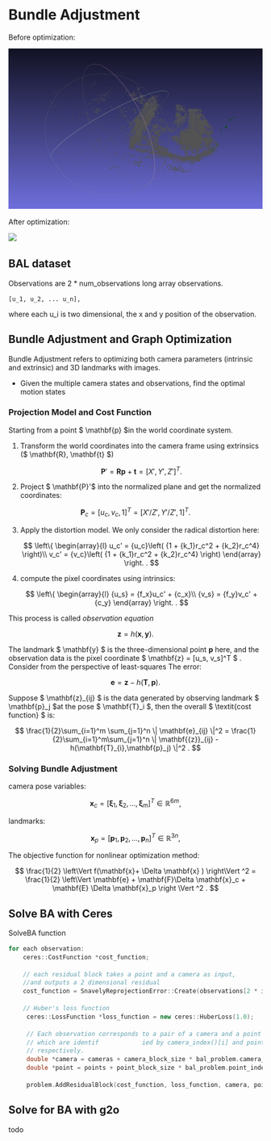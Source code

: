 # Bundle Adjustment

Before optimization:

![](before.png)

After optimization:

![](/run/user/1000/doc/126d508c/after.png)

## BAL dataset

Observations are 2 * num_observations long array observations.

```
[u_1, u_2, ... u_n],
```

where each u_i is two dimensional, the x and y position of the observation.

## Bundle Adjustment and Graph Optimization

Bundle Adjustment refers to optimizing both camera parameters (intrinsic and extrinsic) and 3D landmarks with images.

- Given the multiple camera states and observations, find the optimal motion states

### Projection Model and Cost Function

Starting from a point $ \mathbf{p} $in the world coordinate system.

1. Transform the world coordinates into the camera frame using extrinsics ($ \mathbf{R}, \mathbf{t} $)
   
   $$
   \mathbf{P}' = \mathbf{R} \mathbf{p} + \mathbf{t} = [X', Y', Z']^T.
   $$

3. Project $ \mathbf{P}'$ into the normalized plane and get the normalized coordinates:

$$
\mathbf{P}_c = [u_c, v_c, 1]^T = [X'/Z', Y'/Z', 1]^T. 
$$

3. Apply the distortion model. We only consider the radical distortion here:
   
   $$
   \left\{ \begin{array}{l} u_c' = {u_c}\left( {1 + {k_1}r_c^2 + {k_2}r_c^4} \right)\\ v_c' = {v_c}\left( {1 + {k_1}r_c^2 + {k_2}r_c^4} \right) \end{array} \right. .
   $$
   

5. compute the pixel coordinates using intrinsics:

   $$
   \left\{ \begin{array}{l} {u_s} = {f_x}u_c' + {c_x}\\ {v_s} = {f_y}v_c' + {c_y} \end{array} \right. .
   $$

This process is called *observation equation*

$$
\mathbf{z} = h(\mathbf{x}, \mathbf{y}).
$$

The landmark $ \mathbf{y} $ is the three-dimensional point $\mathbf{p}$ here, and the observation data is the pixel coordinate $ \mathbf{z}  = [u_s, v_s]^T $ . Consider from the perspective of least-squares The error:

$$
\mathbf{e} = \mathbf{z} - h(\mathbf{T}, \mathbf{p}).
$$

Suppose $ \mathbf{z}_{ij} $ is the data generated by observing landmark $ \mathbf{p}_j $at the pose $ \mathbf{T}_i $, then the overall $ \textit{cost function} $ is:

$$
\frac{1}{2}\sum_{i=1}^m \sum_{j=1}^n \| \mathbf{e}_{ij} \|^2 = \frac{1}{2}\sum_{i=1}^m\sum_{j=1}^n \| \mathbf{{z}}_{ij} - h(\mathbf{T}_{i},\mathbf{p}_j) \|^2 .
$$

### Solving Bundle Adjustment

camera pose variables:

$$
\mathbf{x}_c=[ \mathbf{\xi}_1, \mathbf{\xi}_2, \ldots, \mathbf{\xi}_m ]^T \in \mathbb{R}^{6m},
$$

landmarks:

$$
\mathbf{x}_p=[ \mathbf{p}_1, \mathbf{p}_2, \ldots , \mathbf{p}_n ]^T\in \mathbb{R}^{3n},
$$

The objective function for nonlinear optimization method:

$$
\frac{1}{2} \left\Vert f(\mathbf{x}+ \Delta \mathbf{x} ) \right\Vert ^2 = \frac{1}{2} \left\Vert \mathbf{e} + \mathbf{F}\Delta \mathbf{x}_c + \mathbf{E} \Delta \mathbf{x}_p \right \Vert ^2 .
$$


## Solve BA with Ceres

SolveBA function

```c++
for each observation:
	ceres::CostFunction *cost_function;
	
	// each residual block takes a point and a camera as input, 
	//and outputs a 2 dimensional residual
	cost_function = SnavelyReprojectionError::Create(observations[2 * i + 0], observations[2 * i + 1]);

	// Huber's loss function
     ceres::LossFunction *loss_function = new ceres::HuberLoss(1.0);

     // Each observation corresponds to a pair of a camera and a point
     // which are identif            ied by camera_index()[i] and point_index()[i]
     // respectively.
     double *camera = cameras + camera_block_size * bal_problem.camera_index()[i];
     double *point = points + point_block_size * bal_problem.point_index()[i];

     problem.AddResidualBlock(cost_function, loss_function, camera, point);
```



## Solve for BA with g2o 

todo
